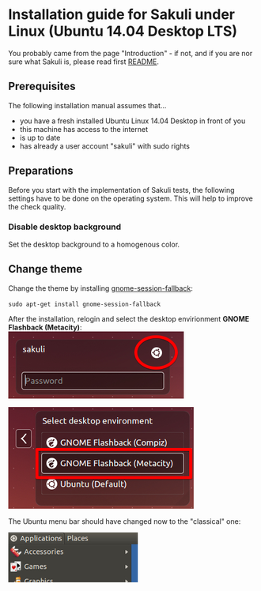 # Installation guide for Sakuli under Linux (Ubuntu 14.04 Desktop LTS)
You probably came from the page "Introduction" - if not, and if you are nor sure what Sakuli is, please read first [README](./README.md). 

## Prerequisites
The following installation manual assumes that...

* you have a fresh installed Ubuntu Linux 14.04 Desktop in front of you
* this machine has access to the internet
* is up to date
* has already a user account "sakuli" with sudo rights


## Preparations
Before you start with the implementation of Sakuli tests, the following settings have to be done on the operating system. This will help to improve the check quality. 
### Disable desktop background 
Set the desktop background to a homogenous color. 

## Change theme
Change the theme by installing [gnome-session-fallback](https://apps.ubuntu.com/cat/applications/gnome-session-fallback/):  

 `sudo apt-get install gnome-session-fallback`

After the installation, relogin and select the desktop envirionment __GNOME Flashback (Metacity)__:
![fallback](.././docs/pics/u_theme_select.jpg)

![flashback](.././docs/pics/u_flashback.jpg)

The Ubuntu menu bar should have changed now to the "classical" one: 

![menu](.././docs/pics/u_menu.jpg)


